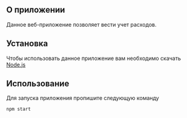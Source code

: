 ## О приложении

Данное веб-приложение позволяет вести учет расходов.

## Установка

Чтобы использовать данное приложение вам необходимо скачать [Node.js](https://nodejs.org/)

## Использование

Для запуска приложения пропишите следующую команду

```bash
npm start
```
